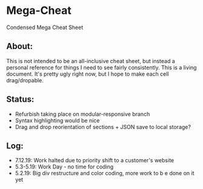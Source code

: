 # Mega-Cheat
Condensed Mega Cheat Sheet

## About:
This is not intended to be an all-inclusive cheat sheet, but instead a personal reference for things I need to see fairly consistently. This is a living document. It's pretty ugly right now, but I hope to make each cell drag/dropable.

## Status:
- Refurbish taking place on modular-responsive branch
- Syntax highlighting would be nice
- Drag and drop reorientation of sections + JSON save to local storage?

## Log:
- 7.12.19: Work halted due to priority shift to a customer's website
- 5.3-5.19: Work Day - no time for coding
- 5.2.19: Big div restructure and color coding, more work to b e done on it yet

